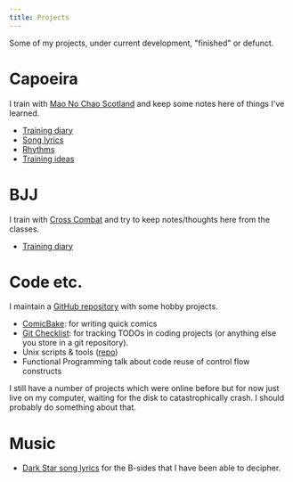```yaml
---
title: Projects
---
```

Some of my projects, under current development, "finished" or defunct.

# Capoeira

I train with [Mao No Chao Scotland](http://www.maonochao.org) and keep
some notes here of things I've learned.

*   [Training diary](/pages/capoeira-training-diary.html)
*   [Song lyrics](/pages/capoeira-songs.html)
*   [Rhythms](/pages/capoeira-rhythms.html)
*   [Training ideas](/pages/capoeira-training-ideas.html)

# BJJ

I train with [Cross Combat](http://crosscombat.co.uk) and try to keep notes/thoughts here from the classes.

*   [Training diary](/pages/bjj-training-diary.html)

# Code etc.

I maintain a [GitHub repository](http://github.com/dougalstanton) with
some hobby projects.

*   [ComicBake](/pages/comicbake.html): for writing quick comics
*   [Git Checklist](/pages/git-checklist.html): for tracking TODOs in
    coding projects (or anything else you store in a git repository).
*   Unix scripts & tools ([repo](http://github.com/dougalstanton/scripts))
*   Functional Programming talk about code reuse of control flow
    constructs

I still have a number of projects which were online before but for now
just live on my computer, waiting for the disk to catastrophically
crash. I should probably do something about that.

# Music

*  [Dark Star song lyrics](/pages/dark-star-songs.html) for the B-sides that I have been able to decipher.
